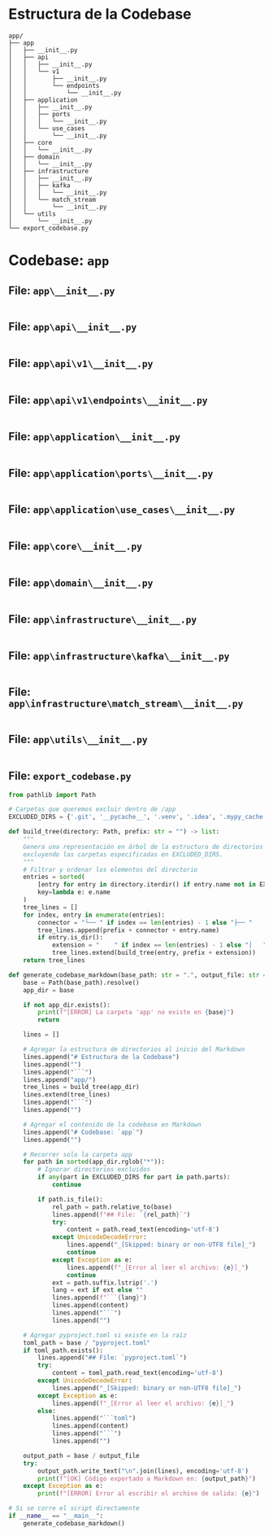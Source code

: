 # Estructura de la Codebase

```
app/
├── app
│   ├── __init__.py
│   ├── api
│   │   ├── __init__.py
│   │   └── v1
│   │       ├── __init__.py
│   │       └── endpoints
│   │           └── __init__.py
│   ├── application
│   │   ├── __init__.py
│   │   ├── ports
│   │   │   └── __init__.py
│   │   └── use_cases
│   │       └── __init__.py
│   ├── core
│   │   └── __init__.py
│   ├── domain
│   │   └── __init__.py
│   ├── infrastructure
│   │   ├── __init__.py
│   │   ├── kafka
│   │   │   └── __init__.py
│   │   └── match_stream
│   │       └── __init__.py
│   └── utils
│       └── __init__.py
└── export_codebase.py
```

# Codebase: `app`

## File: `app\__init__.py`
```py

```

## File: `app\api\__init__.py`
```py

```

## File: `app\api\v1\__init__.py`
```py

```

## File: `app\api\v1\endpoints\__init__.py`
```py

```

## File: `app\application\__init__.py`
```py

```

## File: `app\application\ports\__init__.py`
```py

```

## File: `app\application\use_cases\__init__.py`
```py

```

## File: `app\core\__init__.py`
```py

```

## File: `app\domain\__init__.py`
```py

```

## File: `app\infrastructure\__init__.py`
```py

```

## File: `app\infrastructure\kafka\__init__.py`
```py

```

## File: `app\infrastructure\match_stream\__init__.py`
```py

```

## File: `app\utils\__init__.py`
```py

```

## File: `export_codebase.py`
```py
from pathlib import Path

# Carpetas que queremos excluir dentro de /app
EXCLUDED_DIRS = {'.git', '__pycache__', '.venv', '.idea', '.mypy_cache', '.vscode', '.github', 'node_modules'}

def build_tree(directory: Path, prefix: str = "") -> list:
    """
    Genera una representación en árbol de la estructura de directorios y archivos,
    excluyendo las carpetas especificadas en EXCLUDED_DIRS.
    """
    # Filtrar y ordenar los elementos del directorio
    entries = sorted(
        [entry for entry in directory.iterdir() if entry.name not in EXCLUDED_DIRS],
        key=lambda e: e.name
    )
    tree_lines = []
    for index, entry in enumerate(entries):
        connector = "└── " if index == len(entries) - 1 else "├── "
        tree_lines.append(prefix + connector + entry.name)
        if entry.is_dir():
            extension = "    " if index == len(entries) - 1 else "│   "
            tree_lines.extend(build_tree(entry, prefix + extension))
    return tree_lines

def generate_codebase_markdown(base_path: str = ".", output_file: str = "full_codebase.md"):
    base = Path(base_path).resolve()
    app_dir = base

    if not app_dir.exists():
        print(f"[ERROR] La carpeta 'app' no existe en {base}")
        return

    lines = []

    # Agregar la estructura de directorios al inicio del Markdown
    lines.append("# Estructura de la Codebase")
    lines.append("")
    lines.append("```")
    lines.append("app/")
    tree_lines = build_tree(app_dir)
    lines.extend(tree_lines)
    lines.append("```")
    lines.append("")

    # Agregar el contenido de la codebase en Markdown
    lines.append("# Codebase: `app`")
    lines.append("")

    # Recorrer solo la carpeta app
    for path in sorted(app_dir.rglob("*")):
        # Ignorar directorios excluidos
        if any(part in EXCLUDED_DIRS for part in path.parts):
            continue

        if path.is_file():
            rel_path = path.relative_to(base)
            lines.append(f"## File: `{rel_path}`")
            try:
                content = path.read_text(encoding='utf-8')
            except UnicodeDecodeError:
                lines.append("_[Skipped: binary or non-UTF8 file]_")
                continue
            except Exception as e:
                lines.append(f"_[Error al leer el archivo: {e}]_")
                continue
            ext = path.suffix.lstrip('.')
            lang = ext if ext else ""
            lines.append(f"```{lang}")
            lines.append(content)
            lines.append("```")
            lines.append("")

    # Agregar pyproject.toml si existe en la raíz
    toml_path = base / "pyproject.toml"
    if toml_path.exists():
        lines.append("## File: `pyproject.toml`")
        try:
            content = toml_path.read_text(encoding='utf-8')
        except UnicodeDecodeError:
            lines.append("_[Skipped: binary or non-UTF8 file]_")
        except Exception as e:
            lines.append(f"_[Error al leer el archivo: {e}]_")
        else:
            lines.append("```toml")
            lines.append(content)
            lines.append("```")
            lines.append("")

    output_path = base / output_file
    try:
        output_path.write_text("\n".join(lines), encoding='utf-8')
        print(f"[OK] Código exportado a Markdown en: {output_path}")
    except Exception as e:
        print(f"[ERROR] Error al escribir el archivo de salida: {e}")

# Si se corre el script directamente
if __name__ == "__main__":
    generate_codebase_markdown()

```
